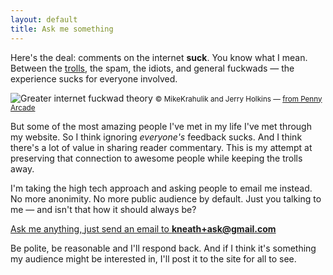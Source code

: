 ```yaml
---
layout: default
title: Ask me something
---
```


Here's the deal: comments on the internet **suck**.  You know what I mean. Between the [trolls](http://www.isthereaproblem.com/), the spam, the idiots, and general fuckwads — the experience sucks for everyone involved.

<div class="figure">
  <img src="https://assets.warpspire.com/images/site/fuckwads.jpg" alt="Greater internet fuckwad theory" />
  <small>&copy; MikeKrahulik and Jerry Holkins &mdash; <a href="http://www.penny-arcade.com/comic/2004/3/19/" target="_blank">from Penny Arcade</a></small>
</div>

But some of the most amazing people I've met in my life I've met through my website. So I think ignoring *everyone's* feedback sucks. And I think there's a lot of value in sharing reader commentary. This is my attempt at preserving that connection to awesome people while keeping the trolls away.

I'm taking the high tech approach and asking people to email me instead.  No more anonimity. No more public audience by default. Just you talking to me — and isn't that how it should always be?

<a href="mailto:kneath+ask@gmail.com" class="askme">Ask me anything, just send an email to <strong>kneath+ask@gmail.com</strong></a>

Be polite, be reasonable and I'll respond back. And if I think it's something my audience might be interested in, I'll post it to the site for all to see.